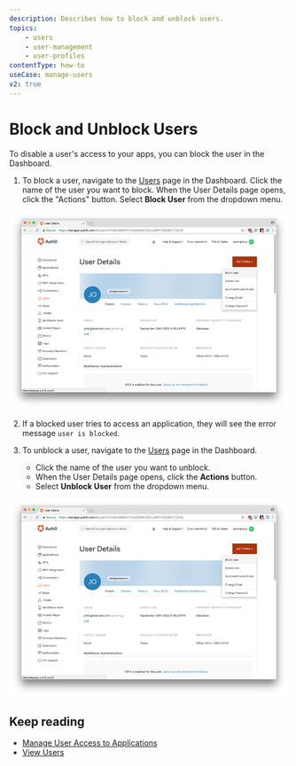 ```yaml
---
description: Describes how to block and unblock users. 
topics:
    - users
    - user-management
    - user-profiles
contentType: how-to
useCase: manage-users
v2: true
---
```

# Block and Unblock Users

To disable a user's access to your apps, you can block the user in the Dashboard.

1. To block a user, navigate to the [Users](${manage_url}/#/users) page in the Dashboard. Click the name of the user you want to block. When the User Details page opens, click the "Actions" button. Select **Block User** from the dropdown menu.

![Block a User](/media/articles/user-profile/user4.png)

2. If a blocked user tries to access an application, they will see the error message `user is blocked`.

3. To unblock a user, navigate to the [Users](${manage_url}/#/users) page in the Dashboard. 

   * Click the name of the user you want to unblock. 
   * When the User Details page opens, click the **Actions** button. 
   * Select **Unblock User** from the dropdown menu.

![Unblock a User](/media/articles/user-profile/user4.png)

## Keep reading

* [Manage User Access to Applications](/users/guides/manage-user-access-to-applications)
* [View Users](/user-profile/view-users)